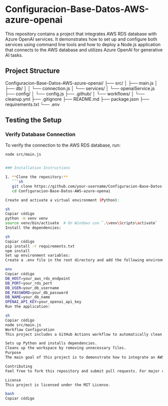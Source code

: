 # Configuracion-Base-Datos-AWS-azure-openai

This repository contains a project that integrates AWS RDS database with Azure OpenAI services. It demonstrates how to set up and configure both services using command line tools and how to deploy a Node.js application that connects to the AWS database and utilizes Azure OpenAI for generative AI tasks.

## Project Structure

Configuracion-Base-Datos-AWS-azure-openai/
├── src/
│ ├── main.js
│ ├── db/
│ │ └── connection.js
│ └── services/
│ └── openaiService.js
├── config/
│ └── config.js
├── .github/
│ └── workflows/
│ └── cleanup.yml
├── .gitignore
├── README.md
├── package.json
├── requirements.txt
└── .env

## Testing the Setup

### Verify Database Connection

To verify the connection to the AWS RDS database, run:
```sh
node src/main.js


### Installation Instructions

1. **Clone the repository:**
   ```sh
   git clone https://github.com/your-username/Configuracion-Base-Datos-AWS-azure-openai.git
   cd Configuracion-Base-Datos-AWS-azure-openai

Create and activate a virtual environment (Python):

sh
Copiar código
python -m venv venv
source venv/bin/activate  # On Windows use `.\venv\Scripts\activate`
Install the dependencies:

sh
Copiar código
pip install -r requirements.txt
npm install
Set up environment variables:
Create a .env file in the root directory and add the following environment variables:

env
Copiar código
DB_HOST=your_aws_rds_endpoint
DB_PORT=your_rds_port
DB_USER=your_db_username
DB_PASSWORD=your_db_password
DB_NAME=your_db_name
OPENAI_API_KEY=your_openai_api_key
Run the application:

sh
Copiar código
node src/main.js
Workflow Configuration
This project includes a GitHub Actions workflow to automatically clean up the workspace. The workflow is defined in .github/workflows/cleanup.yml and performs the following tasks:

Sets up Python and installs dependencies.
Cleans up the workspace by removing unnecessary files.
Purpose
The main goal of this project is to demonstrate how to integrate an AWS RDS database with Azure OpenAI services using a Node.js application. This includes setting up and configuring both services via command line tools, developing the application to connect to the database and utilize OpenAI services, and maintaining a clean development environment using GitHub Actions.

Contributing
Feel free to fork this repository and submit pull requests. For major changes, please open an issue first to discuss what you would like to change.

License
This project is licensed under the MIT License.

bash
Copiar código
